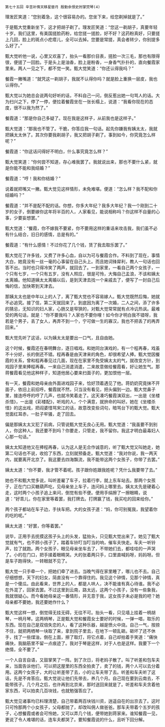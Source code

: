     第七十五回 辛苦补情天移星替月 殷勤余恨史拊掌焚琴(4) 

   理发匠笑道：“您别着急，这个很容易办的。您坐下来，给您剃掉就是了。”

   于是甄大觉重新坐下，这才把胡子剃了。理发匠笑道：“您这一剃胡子，真要年轻十岁。我们这里，有美国搓脸药粉，给您搓一搓脸，好不好？这药粉真好，只要搓上几回，脸上的斑点小疙瘩儿，全可以去掉。您要是常搓，真会者转少，你别提多么好了。”

   甄大觉听他一说，心里又欢喜了，抬头一看那价目表，搓脸一次三毛，那也有限得很，便搓了一回脸。于是头上是油香，脸上是粉香，一身香气扑扑的，直向餐霞家里来。两人一见之下，都不觉一笑。甄大觉笑道：“你还认得我吗？”

   餐霞一撇嘴道：“就凭这一剃胡子，我就不认得你吗？就是脸上重换一层皮，我也认得你。”

   甄大觉以为她总会说两句好听的话，不料自己一问，倒反惹出她一句骂人的话。大为扫兴之下，停了一停，便拉着餐霞坐在一张长榻上，说道：“我看你现在的态度，很不以我为然了。”

   餐霞道：“那是你自己多疑了。现在我是这样子，从前我也是这样子。”

   甄大觉道：“那我也不管了。干脆，你答应我一句话。起先你嫌我有姨太太，我就把姨太太休了。其次你要我剃胡子，我又把胡子剃了。事到如今，你究竟怎么样呢？”

   餐霞道：“你这话问得好不明白，什么事究竟怎么样？”

   甄大觉笑道：“你何尝不知道，存心难我罢了。我就说出来，那也不要什么紧，就是你能不能和我结婚？”

   餐霞道：“哼！我和你结婚？”

   说着就把嘴又一撇。甄大觉见这样情形，未免难堪。便道：“怎么样？我不配和你结婚吗？”

   餐霞道：“并不是配不配的话。你想，你多大年纪？我多大年纪？我一个刚到二十岁的女子，倒要嫁你这年将半百的人，人家看见，能说相称吗？你这样不自量的心事，少要妄想罢。”

   甄大觉道：“餐霞，你不嫁我不要紧，你不要用这样的重话来攻击我，我们虽不必有什么结合，旧日的感情，总是有的。”

   餐霞道：“有什么感情！不过你花了几个钱，赁了我去取乐罢了。”

   甄大觉花了许多钱，又费了许多心血，自以为可与餐霞合作。不料到了现在，事情大白，她竟没有一丝一毫的心事留在自己头上。而且她词锋犀利，教人一句话也回答不出。当时也只得冷笑了两声，就回去了。一到家里，一看自己两个女孩子，一个只有七岁，一个只有五岁，没有人照应，很是可怜，大悔自己孟浪，不该和姨太太离婚。他知道姨太太离婚以后，是到天津去找一个亲戚去了，便写了一封自己后悔的信，加快寄到天津去。

   那姨太太也是中年以上的人了，离了甄大觉也不容易嫁人。甄大觉既然后悔，她就不必追究。接了信，第二天就回来了。到底因为离了一次婚，二人之间，添了许多的猜忌，无知识的妇人家，心肠又是窄狭的，对甄大觉常常就有点冷讥热讽。最难受的两句话，就是：“你不要我吗？人家也不要你哩！如今你才明白我不错呀，我若是个男子，丢了女人，再弄不到一个，宁可做一生的寡汉，我也不把丢了的再弄回来。”

   甄大觉先听了这话，以为姨太太是要出一口气，且自由她。

   这个时候，餐霞还在春明舞台，逐日唱戏。和她同台演戏的，有一个程再春，戏虽不十分好，长的倒还不错。程再春是由天津来的角色，却很希望人捧。甄大觉因餐霞的关系，曾和程再春见过几面，现在在家里不免受姨太太的气，就改变方针，到戏园子里来捧程再春。一来自己消遣消遣，二来故意做给餐霞看，好让她生气。那蒋餐霞看见他这种样子，知道他居心要来扫面子的，更加恨他一层。

   有一天，餐霞和她母亲由外面进戏园子来，恰好顶着遇见了他。蒋奶奶究竟抹不开面子，依旧上前招呼。餐霞就不然，只当没有看见，把头偏到一边。甄大觉鼻子里，接连呼呼的哼了几声，也就冷笑着走了。这天凑巧餐霞演双出，一出是《坐楼杀惜》，一出是《彩楼配》，听戏的人，个个满意，就拚命的叫好。她在《坐楼杀惜》的这出戏，把阎婆惜骂宋江的话，故意改变些词句，暗骂台下的甄大觉。甄大觉面红耳赤，一肚子牢骚，走了回去。

   偏是那姨太太又犯了前病，只管说甄大觉无良心无用。甄大觉道：“我虽要不到别人，你这种人，我还要不到吗？你要走，只管走，我不留你。我这才明白最毒妇人心那一句话。”

   姨太太知道他又在捧程再春，认为这人是无合作诚意的，听了甄大觉又叫她走，她第二句话也不说，收拾了东西，立刻就预备走。甄大觉道：“我对你说，我一两天内，就要离开北京了。我这要去四海飘流，我不能带这两个女孩子，你带了去罢。”

   姨太太道：“你不要，我才管不着呢。孩子跟你姓跟我姓呢？凭什么我要带了去。”

   她也不和甄大觉多说，叫听差雇了车子，拉着行李，就上东车站去。那两个女孩子，正在门口买糖葫芦吃，见母亲坐上车子，连问妈上哪里去。姨太太先是硬着心走，这时两个小孩子追上来问，倒觉有些不便。便用手绢擦了一擦眼睛，说道：“好乖儿，你在家里等着罢，我打牌去。打牌赢了钱，我买吃的回来给你。”

   两个孩子都站在车子边，手扶车把。大的女孩子道：“妈，你可别冤我，我望着你的吃的呢。”

   姨太太道：“好罢，你等着罢。”

   说毕，正用手去抚摸这孩子头上的头发，猛抬头，只见甄大觉出来了。她见了甄大觉就有气，也不顾小孩子了，踏着车铃叮当叮当的响，催车夫快走。车夫一听铃声，拉了就跑。两个女孩子，眼见母亲坐车去了，不带她们去，都哇哇的一声哭了。小的在门口，把手揉着眼睛哭。大的张着两只手，口里直喊妈呀，妈妈呀。但是车子跑得快，一转眼就不见了。

   甄大觉一只手牵一个，把她们牵了进去。当晚气得在家里睡了，哪儿也不去。自己仔细想想，天下的妇女，简直没有一个靠得住的。我见这个钟情，见那个钟情，真是一个傻瓜。由此看来，世界上的人，都是人哄人，决不能谁有真心待谁。我不必在外混了，回家去罢。不过这里到云南，路太远，这两个小孩子，没有一些象我，我就很疑心。而今看她母亲这一番情形，并无意于我，这女孩子未必是我的吧？她母亲都不要她，我还要她作什么？

   甄大觉这样一想，倒觉得无挂无碍，无往不可。抬头一看，只见墙上挂着一柄胡琴，一柄月琴。这两柄琴，正是甄大觉和餐霞女士要好的时候，一弹一唱，取乐的东西。现在自己是双倍失恋的人，看了这种乐器，越是愤火中烧。自己一气，按捺不住，就把两栖琴一块取了来，拿到院子里去，在地下一顿乱砸。砸坏了还不休手，找了一些煤油，倒在上面，擦了取灯，将它点着，自己却拍着手笑道：“痛快痛快，我脑筋里不留一点痕迹了。我对于琴是这样，对于人也是这样。我要下一个绝情，全不要了。”

   一个人自言自语，又鼓掌笑了一阵。到了次日，将老妈子散了。叫了听差和包车夫来，当面告诉他们，可以把这屋里的东西全拍卖了，卖了的钱，两个人可以去分着用。这两个女孩子，大的让听差带了去，小的让车夫带了去。听差和车夫听了这话，先是不肯答应。甄大觉说让他们先带去，养几个月。自己现在要到云南去，不能带孩子。几个月之后，也许再到北京来，那时送回来就是了。听差和车夫贪着他家东西，可以拍卖几百块钱，也就勉强答应了。

   甄大觉见诸事均已料理清楚，自己带着两百块钱川资，逍遥自在的出京去了。这时只可怜那两个小女孩子，父母都抛了，却改叫佣人做爸爸。那车夫带着个五岁的孩子，心想餐霞或者会可怜她，又可以弄几个钱，便带她到蒋家来。谁知餐霞一见，更说了令人难堪的话，连车夫都哭了。要知餐霞说的什么，且听下回分解。

